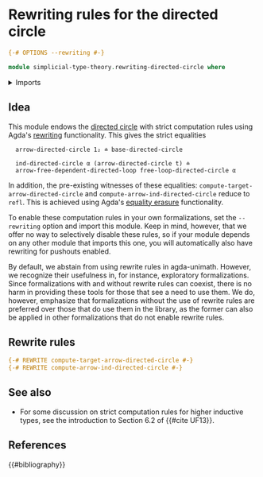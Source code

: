 # Rewriting rules for the directed circle

```agda
{-# OPTIONS --rewriting #-}

module simplicial-type-theory.rewriting-directed-circle where
```

<details><summary>Imports</summary>

```agda
open import foundation.homotopies
open import foundation.identity-types
open import foundation.universe-levels

open import reflection.rewriting

open import simplicial-type-theory.directed-circle
```

</details>

## Idea

This module endows the
[directed circle](simplicial-type-theory.directed-circle.md) with strict
computation rules using Agda's [rewriting](reflection.rewriting.md)
functionality. This gives the strict equalities

```text
  arrow-directed-circle 1₂ ≐ base-directed-circle
```

```text
  ind-directed-circle α (arrow-directed-circle t) ≐
  arrow-free-dependent-directed-loop free-loop-directed-circle α
```

In addition, the pre-existing witnesses of these equalities:
`compute-target-arrow-directed-circle` and `compute-arrow-ind-directed-circle`
reduce to `refl`. This is achieved using Agda's
[equality erasure](reflection.erasing-equality.md) functionality.

To enable these computation rules in your own formalizations, set the
`--rewriting` option and import this module. Keep in mind, however, that we
offer no way to selectively disable these rules, so if your module depends on
any other module that imports this one, you will automatically also have
rewriting for pushouts enabled.

By default, we abstain from using rewrite rules in agda-unimath. However, we
recognize their usefulness in, for instance, exploratory formalizations. Since
formalizations with and without rewrite rules can coexist, there is no harm in
providing these tools for those that see a need to use them. We do, however,
emphasize that formalizations without the use of rewrite rules are preferred
over those that do use them in the library, as the former can also be applied in
other formalizations that do not enable rewrite rules.

## Rewrite rules

```agda
{-# REWRITE compute-target-arrow-directed-circle #-}
{-# REWRITE compute-arrow-ind-directed-circle #-}
```

## See also

- For some discussion on strict computation rules for higher inductive types,
  see the introduction to Section 6.2 of {{#cite UF13}}.

## References

{{#bibliography}}
